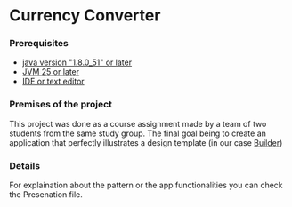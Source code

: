 # Currency Converter


### Prerequisites

- [java version "1.8.0_51" or later]([https://nodejs.org/en/](https://www.oracle.com/co/java/technologies/javase/javase8-archive-downloads.html)https://www.oracle.com/co/java/technologies/javase/javase8-archive-downloads.html)
- [JVM 25 or later](https://www.javatpoint.com/jvm-java-virtual-machine)
- [IDE or text editor](https://www.vim.org/download.php)

### Premises of the project

This project was done as a course assignment made by a team of two students from the same study group.
The final goal being to create an application that perfectly illustrates a design template (in our case [Builder](https://en.wikipedia.org/wiki/Builder_pattern))

### Details

For explaination about the pattern or the app functionalities you can check the Presenation file.
